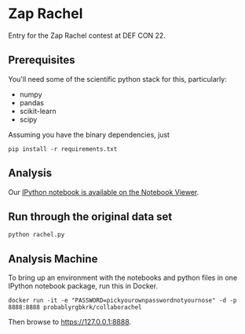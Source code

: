 # Zap Rachel

Entry for the Zap Rachel contest at DEF CON 22.

## Prerequisites

You'll need some of the scientific python stack for this, particularly:

* numpy
* pandas
* scikit-learn
* scipy

Assuming you have the binary dependencies, just

```
pip install -r requirements.txt
```

## Analysis

Our [IPython notebook is available on the Notebook Viewer](http://nbviewer.ipython.org/github/probablyrgbkrk/robocaller/blob/master/enrich.ipynb).

## Run through the original data set

```
python rachel.py
```

## Analysis Machine

To bring up an environment with the notebooks and python files in one IPython notebook package, run this in Docker.

```
docker run -it -e "PASSWORD=pickyourownpasswordnotyournose" -d -p 8888:8888 probablyrgbkrk/collaborachel
```

Then browse to https://127.0.0.1:8888.

